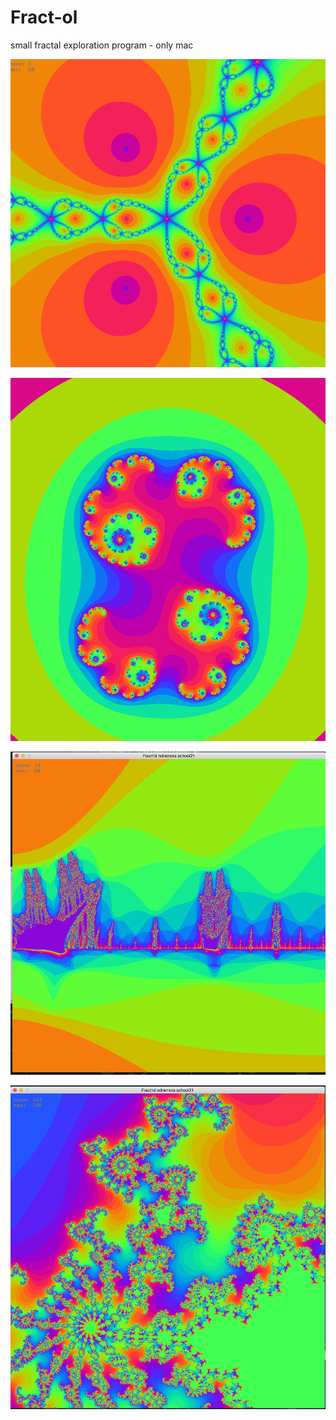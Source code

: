 # Fract-ol
small fractal exploration program - only mac

![](images/1.png)

![](images/2.png)

![](images/3.png)

![](images/4.png)
